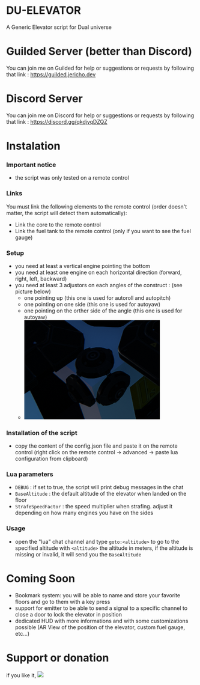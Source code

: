 # DU-ELEVATOR

A Generic Elevator script for Dual universe

# Guilded Server (better than Discord)

You can join me on Guilded for help or suggestions or requests by following that link : https://guilded.jericho.dev

# Discord Server

You can join me on Discord for help or suggestions or requests by following that link : https://discord.gg/qkdjyqDZQZ

# Instalation

### Important notice

- the script was only tested on a remote control

### Links

You must link the following elements to the remote control (order doesn't matter, the script will detect them automatically):
- Link the core to the remote control
- Link the fuel tank to the remote control (only if you want to see the fuel gauge)

### Setup

- you need at least a vertical engine pointing the bottom
- you need at least one engine on each horizontal direction (forward, right, left, backward)
- you need at least 3 adjustors on each angles of the construct : (see picture below)
    - one pointing up (this one is used for autoroll and autopitch)
    - one pointing on one side (this one is used for autoyaw)
    - one pointing on the orther side of the angle (this one is used for autoyaw)
    - ![Adustors Positioning](./images/adjustors.png)

### Installation of the script

- copy the content of the config.json file and paste it on the remote control (right click on the remote control -> advanced -> paste lua configuration from clipboard)

### Lua parameters

- `DEBUG` : if set to true, the script will print debug messages in the chat
- `BaseAltitude` : the default altitude of the elevator when landed on the floor
- `StrafeSpeedFactor` : the speed multiplier when strafing. adjust it depending on how many engines you have on the sides

### Usage

- open the "lua" chat channel and type `goto:<altitude>` to go to the specified altitude with `<altitude>` the altitude in meters, if the altitude is missing or invalid, it will send you the `BaseAltitude`

# Coming Soon

- Bookmark system: you will be able to name and store your favorite floors and go to them with a key press
- support for emitter to be able to send a signal to a specific channel to close a door to lock the elevator in position
- dedicated HUD with more informations and with some customizations possible (AR View of the position of the elevator, custom fuel gauge, etc...)

# Support or donation

if you like it, [<img src="https://github.com/Jericho1060/DU-Industry-HUD/blob/main/ressources/images/ko-fi.png?raw=true" width="150">](https://ko-fi.com/jericho1060)